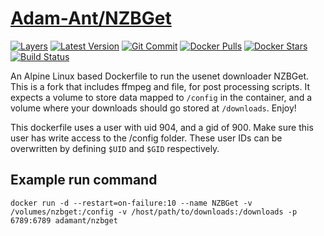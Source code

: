 [hub]: https://hub.docker.com/r/adamant/nzbget
[git]: https://github.com/adamant/nzbget
[drone]: https://drone.adamant.io/spritsail/nzbget
[mbdg]: https://microbadger.com/images/adamant/nzbget

# [Adam-Ant/NZBGet][hub]

[![Layers](https://images.microbadger.com/badges/image/adamant/nzbget.svg)][mbdg]
[![Latest Version](https://images.microbadger.com/badges/version/adamant/nzbget.svg)][hub]
[![Git Commit](https://images.microbadger.com/badges/commit/adamant/nzbget.svg)][git]
[![Docker Pulls](https://img.shields.io/docker/pulls/adamant/nzbget.svg)][hub]
[![Docker Stars](https://img.shields.io/docker/stars/adamant/nzbget.svg)][hub]
[![Build Status](https://drone.adamant.io/api/badges/spritsail/nzbget/status.svg)][drone]

An Alpine Linux based Dockerfile to run the usenet downloader NZBGet.  This is a fork that includes ffmpeg and file, for post processing scripts. 
It expects a volume to store data mapped to `/config` in the container, and a volume where your downloads should go stored at `/downloads`. Enjoy!

This dockerfile uses a user with uid 904, and a gid of 900. Make sure this user has write access to the /config folder.
These user IDs can be overwritten by defining `$UID` and `$GID` respectively.

## Example run command
```
docker run -d --restart=on-failure:10 --name NZBGet -v /volumes/nzbget:/config -v /host/path/to/downloads:/downloads -p 6789:6789 adamant/nzbget
```
